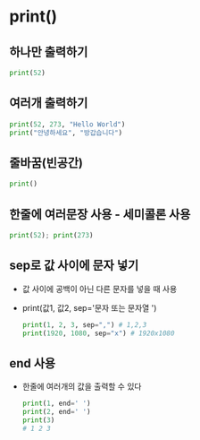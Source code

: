# print\(\)

## 하나만 출력하기

```python
print(52)
```

## 여러개 출력하기

```python
print(52, 273, "Hello World")
print("안녕하세요", "방갑습니다")
```

## 줄바꿈\(빈공간\)

```python
print()
```

## 한줄에 여러문장 사용 - 세미콜론 사용

```python
print(52); print(273)
```

## sep로 값 사이에 문자 넣기

* 값 사이에 공백이 아닌 다른 문자를 넣을 때 사용 
* print\(값1, 값2, sep='문자 또는 문자열 '\)

  ```python
  print(1, 2, 3, sep=",") # 1,2,3
  print(1920, 1080, sep="x") # 1920x1080
  ```

## end 사용

* 한줄에 여러개의 값을 출력할 수 있다 

  ```python
  print(1, end=' ')
  print(2, end=' ')
  print(3)
  # 1 2 3
  ```

